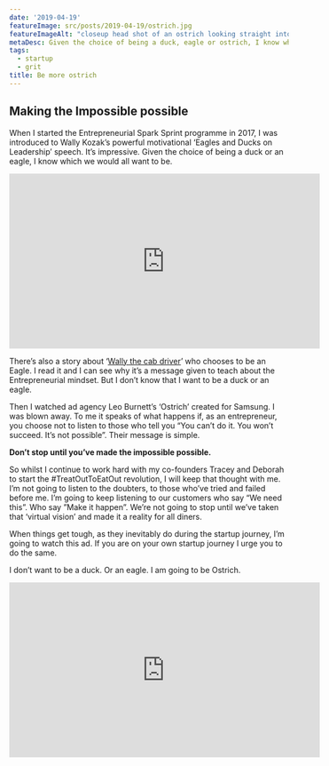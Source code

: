 ```yaml
---
date: '2019-04-19'
featureImage: src/posts/2019-04-19/ostrich.jpg
featureImageAlt: "closeup head shot of an ostrich looking straight into the camera"
metaDesc: Given the choice of being a duck, eagle or ostrich, I know which I'd rather be. Do you?
tags:
  - startup
  - grit
title: Be more ostrich
---
```


## Making the Impossible possible

When I started the Entrepreneurial Spark Sprint programme in 2017, I was introduced to Wally Kozak’s powerful motivational ‘Eagles and Ducks on Leadership’ speech. It’s impressive. Given the choice of being a duck or an eagle, I know which we would all want to be.

<div class="break-right">
  <iframe width="560" height="315" src="https://www.youtube.com/embed/e5jYAVTaopY?rel=0" frameborder="0" allow="accelerometer; autoplay; clipboard-write; encrypted-media; gyroscope; picture-in-picture" allowfullscreen></iframe>
</div>

There’s also a story about ‘[Wally the cab driver][1]’ who chooses to be an Eagle. I read it and I can see why it’s a message given to teach about the Entrepreneurial mindset. But I don’t know that I want to be a duck or an eagle.

Then I watched ad agency Leo Burnett’s ‘Ostrich’ created for Samsung. I was blown away. To me it speaks of what happens if, as an entrepreneur, you choose not to listen to those who tell you “You can’t do it. You won’t succeed. It’s not possible”. Their message is simple.

**Don’t stop until you’ve made the impossible possible.**

So whilst I continue to work hard with my co-founders Tracey and Deborah to start the #TreatOutToEatOut revolution, I will keep that thought with me. I’m not going to listen to the doubters, to those who’ve tried and failed before me. I’m going to keep listening to our customers who say “We need this”. Who say ”Make it happen”. We’re not going to stop until we’ve taken that ‘virtual vision’ and made it a reality for all diners.

When things get tough, as they inevitably do during the startup journey, I’m going to watch this ad. If you are on your own startup journey I urge you to do the same.

I don’t want to be a duck. Or an eagle. I am going to be Ostrich.

<div class="break-right">
  <iframe width="560" height="315" src="https://www.youtube.com/embed/wdL3zfxzueQ?rel=0" frameborder="0" allow="accelerometer; autoplay; clipboard-write; encrypted-media; gyroscope; picture-in-picture" allowfullscreen></iframe>
</div>

[1]: http://www.storlietelling.com/2013/08/26/are-you-a-duck-or-an-eagle/

